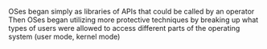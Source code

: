OSes began simply as libraries of APIs that could be called by an operator
Then OSes began utilizing more protective techniques by breaking up what types of users were allowed to access different parts of the operating system (user mode, kernel mode)
